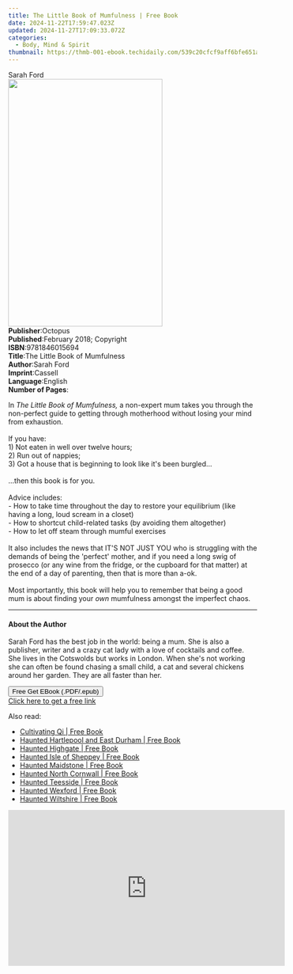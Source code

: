 ```yaml
---
title: The Little Book of Mumfulness | Free Book
date: 2024-11-22T17:59:47.023Z
updated: 2024-11-27T17:09:33.072Z
categories:
  - Body, Mind & Spirit
thumbnail: https://thmb-001-ebook.techidaily.com/539c20cfcf9aff6bfe651a417172f9c1e134c4e187543fed419a4223e24fcf73.jpg
---
```

<main id="book-container">
  <div class="flex flex-col">
    <div class="book-brief flex-1 py-6 px-4 sm:p-6 md:py-10 md:px-8">
      <!-- brief-->
      <div class="book-brief-main">Sarah Ford</div>
    </div>
    <div
      class="book-meta-info flex-1 grid gap-4 col-start-1 col-end-3 row-start-1 sm:mb-6 sm:grid-cols-4 lg:gap-6 lg:col-start-2 lg:row-end-6 lg:row-span-6 lg:mb-0"
    >
      <div
        class="book-meta-info-left place-content-center mt-4 p-4 text-sm leading-6 col-start-2 col-span-2 dark:text-slate-400"
      >
        <img
          class="w-full h-500 object-cover rounded-lg sm:h-255 sm:col-span-2 lg:col-span-full"
          src="https://img-001-ebook.techidaily.com/9095cc89d7620bc48778c174985c511bbd5fb56988d4cbc58e14824738852a7d.jpg"
          alt=""
          width="312"
          height="500"
        />
      </div>
      <div
        class="book-meta-info-right mt-2 col-start-1 row-start-2 col-span-3 self-center"
      >
        <!-- meta data  -->
        <div class="flex flex-col px-4 md:px-8">
          <div class="flex-1">
            <strong>Publisher</strong>:<span class="px-2">Octopus</span>
          </div>
          <div class="flex-1">
            <strong>Published</strong>:<span class="px-2"
              >February 2018; Copyright</span
            >
          </div>
          <div class="flex-1">
            <strong>ISBN</strong>:<span class="px-2">9781846015694</span>
          </div>
          <div class="flex-1">
            <strong>Title</strong>:<span class="px-2"
              >The Little Book of Mumfulness</span
            >
          </div>
          <div class="flex-1">
            <strong>Author</strong>:<span class="px-2">Sarah Ford</span>
          </div>
          <div class="flex-1">
            <strong>Imprint</strong>:<span class="px-2">Cassell</span>
          </div>
          <div class="flex-1">
            <strong>Language</strong>:<span class="px-2">English</span>
          </div>
          <div class="flex-1">
            <strong>Number of Pages</strong>:<span class="px-2"></span>
          </div>
        </div>
      </div>
    </div>
    <div class="book-description flex-1 py-6 px-4 sm:p-6 md:py-10 md:px-8">
      <div class="book-description-main">
        <div accordion-content="" id="description">
          <p>
            In <i>The Little Book of Mumfulness,</i> a non-expert mum takes you
            through the non-perfect guide to getting through motherhood without
            losing your mind from exhaustion. <br /><br />If you have:<br />1)
            Not eaten in well over twelve hours;<br />2) Run out of nappies;<br />3)
            Got a house that is beginning to look like it's been burgled...<br /><br />...then
            this book is for you.<br /><br />Advice includes:<br />- How to take
            time throughout the day to restore your equilibrium (like having a
            long, loud scream in a closet)<br />- How to shortcut child-related
            tasks (by avoiding them altogether)<br />- How to let off steam
            through mumful exercises<br /><br />It also includes the news that
            IT'S NOT JUST YOU who is struggling with the demands of being the
            'perfect' mother, and if you need a long swig of prosecco (or any
            wine from the fridge, or the cupboard for that matter) at the end of
            a day of parenting, then that is more than a-ok. <br /><br />Most
            importantly, this book will help you to remember that being a good
            mum is about finding your <i>own</i> mumfulness amongst the
            imperfect chaos.
          </p>
        </div>
        <div class="accordion-fader"></div>
      </div>
    </div>
    <div class="book-excerpts flex-1 py-6 px-4 sm:p-6 md:py-10 md:px-8">
      <!-- excerpts-->
      <div class="book-excerpts-main">
        <hr />
        <h4 class="placeholder placeholder-heading">
          <span>About the Author</span>
        </h4>
        <p>
          Sarah Ford has the best job in the world: being a mum. She is also a
          publisher, writer and a crazy cat lady with a love of cocktails and
          coffee. She lives in the Cotswolds but works in London. When she's not
          working she can often be found chasing a small child, a cat and
          several chickens around her garden. They are all faster than her.
        </p>
      </div>
    </div>
    <div
      class="book-about-author flex-1 py-6 px-4 sm:p-6 md:py-10 md:px-8"
    ></div>
    <div class="book-free-get flex-1 py-6 px-4 sm:p-6 md:py-10 md:px-8">
      <button
        id="btn-free-get"
        class="bg-blue-500 hover:bg-blue-700 text-white font-bold py-2 px-4 rounded"
      >
        Free Get EBook (.PDF/.epub)
      </button>
      <div id="countdown-display" class="px-2 text-lg mt-2"></div>
      <a
        id="free-link"
        class="hidden bg-blue-500 hover:bg-blue-700 text-white font-bold py-2 px-4 rounded"
        href="https://www.ebooks.com/en-us/book/95870916/the-little-book-of-mumfulness/sarah-ford/"
        target="_blank"
        >Click here to get a free link</a
      >
    </div>
    <script>
      let countdownTime = 0;
      let countdownInterval = null;
      document
        .getElementById('btn-free-get')
        .addEventListener('click', startCountdown);
      function startCountdown() {
        countdownTime = new Date().getTime() + 60000 * 3;
        countdownInterval = setInterval(updateCountdown, 1000);
        document.getElementById('btn-free-get').disabled = true;
        document
          .getElementById('btn-free-get')
          .classList.add('bg-gray-500', 'cursor-not-allowed');
      }
      function updateCountdown() {
        let currentTime = new Date().getTime();
        let timeLeft = countdownTime - currentTime;
        let secondsLeft = Math.floor(timeLeft / 1000);
        document.getElementById('countdown-display').innerHTML =
          `Remaining time: ${secondsLeft} seconds.`;
        if (secondsLeft <= 0) {
          clearInterval(countdownInterval);
          document.getElementById('btn-free-get').classList.add('hidden');
          document.getElementById('free-link').classList.remove('hidden');
          document.getElementById('countdown-display').innerHTML = '';
        }
      }
    </script>
  </div>
</main>

<ins class="adsbygoogle"
      style="display:block"
      data-ad-client="ca-pub-7571918770474297"
      data-ad-slot="8358498916"
      data-ad-format="auto"
      data-full-width-responsive="true"></ins>
    

<span class="atpl-alsoreadstyle">Also read:</span>
<div><ul>
<li><a href="https://novels-ebooks.techidaily.com/2640563-9780857012548-cultivating-qi/"><u>Cultivating Qi | Free Book</u></a></li>
<li><a href="https://novels-ebooks.techidaily.com/2641124-9780750955355-haunted-hartlepool-and-east-durham/"><u>Haunted Hartlepool and East Durham | Free Book</u></a></li>
<li><a href="https://novels-ebooks.techidaily.com/2641110-9780750958745-haunted-highgate/"><u>Haunted Highgate | Free Book</u></a></li>
<li><a href="https://novels-ebooks.techidaily.com/2641131-9780750956987-haunted-isle-of-sheppey/"><u>Haunted Isle of Sheppey | Free Book</u></a></li>
<li><a href="https://novels-ebooks.techidaily.com/2641081-9780750959872-haunted-maidstone/"><u>Haunted Maidstone | Free Book</u></a></li>
<li><a href="https://novels-ebooks.techidaily.com/2641099-9780750955362-haunted-north-cornwall/"><u>Haunted North Cornwall | Free Book</u></a></li>
<li><a href="https://novels-ebooks.techidaily.com/2641087-9780750957816-haunted-teesside/"><u>Haunted Teesside | Free Book</u></a></li>
<li><a href="https://novels-ebooks.techidaily.com/2641112-9780752498737-haunted-wexford/"><u>Haunted Wexford | Free Book</u></a></li>
<li><a href="https://novels-ebooks.techidaily.com/2641098-9780750955188-haunted-wiltshire/"><u>Haunted Wiltshire | Free Book</u></a></li>
</ul></div>

<!-- affiliate ads begin -->
<iframe width="560" height="315" src="https://www.youtube.com/embed/zAzTErKy6h8?si=vi5z3M9_7fW6qiAJ&autoplay=1" title="YouTube video player" frameborder="0" allow="accelerometer; autoplay; clipboard-write; encrypted-media; gyroscope; picture-in-picture; web-share" referrerpolicy="strict-origin-when-cross-origin" allowfullscreen></iframe>
<!-- affiliate ads end -->

